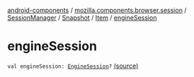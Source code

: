 [android-components](../../../../index.md) / [mozilla.components.browser.session](../../../index.md) / [SessionManager](../../index.md) / [Snapshot](../index.md) / [Item](index.md) / [engineSession](./engine-session.md)

# engineSession

`val engineSession: `[`EngineSession`](../../../../mozilla.components.concept.engine/-engine-session/index.md)`?` [(source)](https://github.com/mozilla-mobile/android-components/blob/master/components/browser/session/src/main/java/mozilla/components/browser/session/SessionManager.kt#L437)